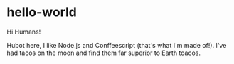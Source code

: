 # hello-world

Hi Humans!

Hubot here, I like Node.js and Conffeescript (that's what I'm made of!).
I've had tacos on the moon and find them far superior to Earth toacos.
